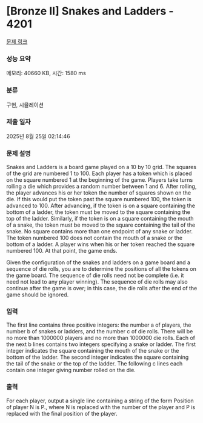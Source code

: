 # [Bronze II] Snakes and Ladders - 4201 

[문제 링크](https://www.acmicpc.net/problem/4201) 

### 성능 요약

메모리: 40660 KB, 시간: 1580 ms

### 분류

구현, 시뮬레이션

### 제출 일자

2025년 8월 25일 02:14:46

### 문제 설명

<p>Snakes and Ladders is a board game played on a 10 by 10 grid. The squares of the grid are numbered 1 to 100. Each player has a token which is placed on the square numbered 1 at the beginning of the game. Players take turns rolling a die which provides a random number between 1 and 6. After rolling, the player advances his or her token the number of squares shown on the die. If this would put the token past the square numbered 100, the token is advanced to 100. After advancing, if the token is on a square containing the bottom of a ladder, the token must be moved to the square containing the top of the ladder. Similarly, if the token is on a square containing the mouth of a snake, the token must be moved to the square containing the tail of the snake. No square contains more than one endpoint of any snake or ladder. The token numbered 100 does not contain the mouth of a snake or the bottom of a ladder. A player wins when his or her token reached the square numbered 100. At that point, the game ends.</p>

<p>Given the configuration of the snakes and ladders on a game board and a sequence of die rolls, you are to determine the positions of all the tokens on the game board. The sequence of die rolls need not be complete (i.e. it need not lead to any player winning). The sequence of die rolls may also continue after the game is over; in this case, the die rolls after the end of the game should be ignored.</p>

### 입력 

 <p>The first line contains three positive integers: the number a of players, the number b of snakes or ladders, and the number c of die rolls. There will be no more than 1000000 players and no more than 1000000 die rolls. Each of the next b lines contains two integers specifying a snake or ladder. The first integer indicates the square containing the mouth of the snake or the bottom of the ladder. The second integer indicates the square containing the tail of the snake or the top of the ladder. The following c lines each contain one integer giving number rolled on the die.</p>

### 출력 

 <p>For each player, output a single line containing a string of the form Position of player N is P., where N is replaced with the number of the player and P is replaced with the final position of the player.</p>

